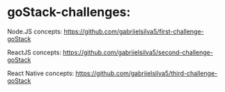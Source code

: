 # goStack-challenges:

Node.JS concepts:
https://github.com/gabriielsilva5/first-challenge-goStack

ReactJS concepts:
https://github.com/gabriielsilva5/second-challenge-goStack

React Native concepts:
https://github.com/gabriielsilva5/third-challenge-goStack
